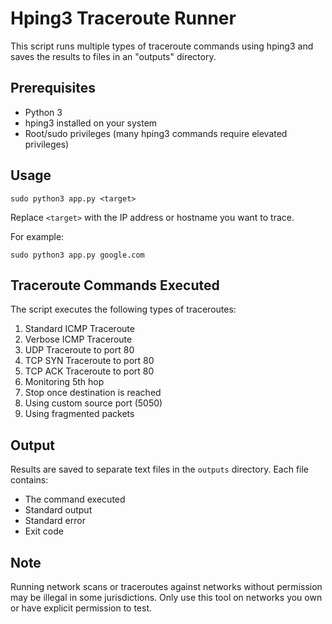# Hping3 Traceroute Runner

This script runs multiple types of traceroute commands using hping3 and saves the results to files in an "outputs" directory.

## Prerequisites

- Python 3
- hping3 installed on your system
- Root/sudo privileges (many hping3 commands require elevated privileges)

## Usage

```
sudo python3 app.py <target>
```

Replace `<target>` with the IP address or hostname you want to trace.

For example:
```
sudo python3 app.py google.com
```

## Traceroute Commands Executed

The script executes the following types of traceroutes:

1. Standard ICMP Traceroute
2. Verbose ICMP Traceroute
3. UDP Traceroute to port 80
4. TCP SYN Traceroute to port 80
5. TCP ACK Traceroute to port 80
6. Monitoring 5th hop
7. Stop once destination is reached
8. Using custom source port (5050)
9. Using fragmented packets

## Output

Results are saved to separate text files in the `outputs` directory. Each file contains:
- The command executed
- Standard output
- Standard error
- Exit code

## Note

Running network scans or traceroutes against networks without permission may be illegal in some jurisdictions. Only use this tool on networks you own or have explicit permission to test.